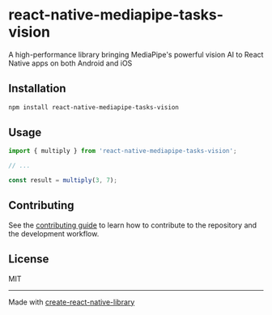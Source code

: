 # react-native-mediapipe-tasks-vision

A high-performance library bringing MediaPipe's powerful vision AI to React Native apps on both Android and iOS

## Installation

```sh
npm install react-native-mediapipe-tasks-vision
```

## Usage


```js
import { multiply } from 'react-native-mediapipe-tasks-vision';

// ...

const result = multiply(3, 7);
```


## Contributing

See the [contributing guide](CONTRIBUTING.md) to learn how to contribute to the repository and the development workflow.

## License

MIT

---

Made with [create-react-native-library](https://github.com/callstack/react-native-builder-bob)
